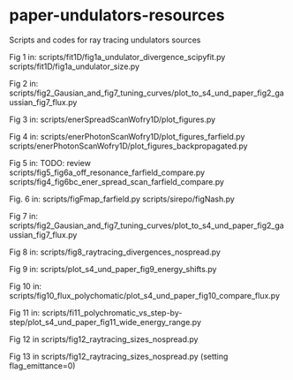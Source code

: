 # paper-undulators-resources
Scripts and codes for ray tracing undulators sources

Fig 1 in:
scripts/fit1D/fig1a_undulator_divergence_scipyfit.py
scripts/fit1D/fig1a_undulator_size.py

Fig 2 in: 
scripts/fig2_Gausian_and_fig7_tuning_curves/plot_to_s4_und_paper_fig2_gaussian_fig7_flux.py

Fig 3 in: 
scripts/enerSpreadScanWofry1D/plot_figures.py

Fig 4 in:
scripts/enerPhotonScanWofry1D/plot_figures_farfield.py
scripts/enerPhotonScanWofry1D/plot_figures_backpropagated.py

Fig 5 in:
TODO: review
scripts/fig5_fig6a_off_resonance_farfield_compare.py
scripts/fig4_fig6bc_ener_spread_scan_farfield_compare.py

Fig. 6 in:
scripts/figFmap_farfield.py
scripts/sirepo/figNash.py

Fig 7 in: 
scripts/fig2_Gausian_and_fig7_tuning_curves/plot_to_s4_und_paper_fig2_gaussian_fig7_flux.py

Fig 8 in: 
scripts/fig8_raytracing_divergences_nospread.py

Fig 9 in:
scripts/plot_s4_und_paper_fig9_energy_shifts.py

Fig 10 in:
scripts/fig10_flux_polychomatic/plot_s4_und_paper_fig10_compare_flux.py

Fig 11 in:
scripts/fi11_polychromatic_vs_step-by-step/plot_s4_und_paper_fig11_wide_energy_range.py

Fig 12 in
scripts/fig12_raytracing_sizes_nospread.py

Fig 13 in
scripts/fig12_raytracing_sizes_nospread.py (setting flag_emittance=0)




